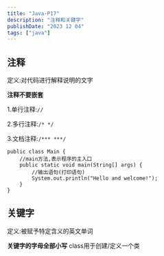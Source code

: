 ```yaml
---
title: "Java-P17"
description: "注释和关键字"
publishDate: "2023 12 04"
tags: ["java"]
---
```


## 注释
定义:对代码进行解释说明的文字

**注释不要嵌套**

1.单行注释:`//`

2.多行注释:`/* */`

3.文档注释:`/*** ***/`

```
public class Main {
    //main方法,表示程序的主入口
    public static void main(String[] args) {
        //输出语句(打印语句)
        System.out.println("Hello and welcome!");
    }
}
```

## 关键字
定义:被赋予特定含义的英文单词

**关键字的字母全部小写**
class用于创建/定义一个类

